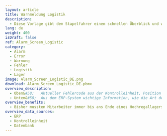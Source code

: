 ```yaml
---
layout: article
title: Warnmeldung Logistik
description: 
  - Diese Vorlage gibt dem Stapelfahrer einen schnellen Überblick und warnt bei Problemen mit einem blinkenden Alarm. Fügen Sie Ihre Datenquellen hinzu und überarbeiten Sie das Skript, um es für Ihre Bedürfnisse nutzen zu können.
lang: de
weight: 400
isDraft: false
ref: Alarm_Screen_Logistic
category:
  - Alarm
  - Error
  - Warnung
  - Fehler
  - Logistik
  - Lager
image: Alarm_Screen_Logistic_DE.png
download: Alarm_Screen_Logistic_DE.pbmx
overview_description:
  - Oben&#58;	Aktueller Fehlercode aus der Kontrolleinheit, Position des Fehlers und verstrichene Dauer seit der Fehler aufgetreten ist.
  - Unten&#58;	Aus dem ERP-System wichtige Information, wie die Art des Frachtguts, handelt es sich um Gefahrgut etc.
overview_benefits:
  - Bisher mussten Mitarbeiter immer bis ans Ende eines Hochregallagers laufen um das Problem zu erkennen. Durch das Anbringen von mehreren Monitoren können diese Fehler einfacher erkannt und schneller behoben werden.
overview_data_sources:
  - ERP
  - Kontrolleinheit
  - Datenbank
---
```

